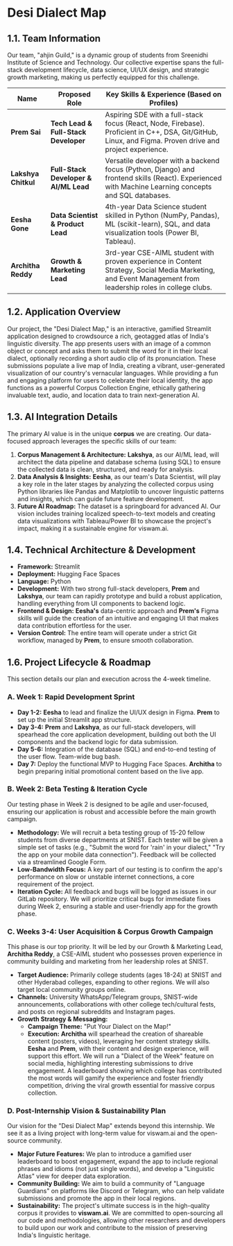 # Desi Dialect Map

## 1.1. Team Information

Our team, "ahjin Guild," is a dynamic group of students from Sreenidhi Institute of Science and Technology. Our collective expertise spans the full-stack development lifecycle, data science, UI/UX design, and strategic growth marketing, making us perfectly equipped for this challenge.

| Name             | Proposed Role                     | Key Skills & Experience (Based on Profiles)                                                                                                    |
| ---------------- | --------------------------------- | ---------------------------------------------------------------------------------------------------------------------------------------------- |
| **Prem Sai** | **Tech Lead & Full-Stack Developer** | Aspiring SDE with a full-stack focus (React, Node, Firebase). Proficient in C++, DSA, Git/GitHub, Linux, and Figma. Proven drive and project experience. |
| **Lakshya Chitkul**| **Full-Stack Developer & AI/ML Lead** | Versatile developer with a backend focus (Python, Django) and frontend skills (React). Experienced with Machine Learning concepts and SQL databases. |
| **Eesha Gone** | **Data Scientist & Product Lead** | 4th-year Data Science student skilled in Python (NumPy, Pandas), ML (scikit-learn), SQL, and data visualization tools (Power BI, Tableau). |
| **Architha Reddy** | **Growth & Marketing Lead** | 3rd-year CSE-AIML student with proven experience in Content Strategy, Social Media Marketing, and Event Management from leadership roles in college clubs. |


## 1.2. Application Overview

Our project, the "Desi Dialect Map," is an interactive, gamified Streamlit application designed to crowdsource a rich, geotagged atlas of India's linguistic diversity. The app presents users with an image of a common object or concept and asks them to submit the word for it in their local dialect, optionally recording a short audio clip of its pronunciation. These submissions populate a live map of India, creating a vibrant, user-generated visualization of our country's vernacular languages. While providing a fun and engaging platform for users to celebrate their local identity, the app functions as a powerful Corpus Collection Engine, ethically gathering invaluable text, audio, and location data to train next-generation AI.

## 1.3. AI Integration Details

The primary AI value is in the unique **corpus** we are creating. Our data-focused approach leverages the specific skills of our team:
1.  **Corpus Management & Architecture:** **Lakshya**, as our AI/ML lead, will architect the data pipeline and database schema (using SQL) to ensure the collected data is clean, structured, and ready for analysis.
2.  **Data Analysis & Insights:** **Eesha**, as our team's Data Scientist, will play a key role in the later stages by analyzing the collected corpus using Python libraries like Pandas and Matplotlib to uncover linguistic patterns and insights, which can guide future feature development.
3.  **Future AI Roadmap:** The dataset is a springboard for advanced AI. Our vision includes training localized speech-to-text models and creating data visualizations with Tableau/Power BI to showcase the project's impact, making it a sustainable engine for viswam.ai.

## 1.4. Technical Architecture & Development

* **Framework:** Streamlit
* **Deployment:** Hugging Face Spaces
* **Language:** Python
* **Development:** With two strong full-stack developers, **Prem** and **Lakshya**, our team can rapidly prototype and build a robust application, handling everything from UI components to backend logic.
* **Frontend & Design:** **Eesha's** data-centric approach and **Prem's** Figma skills will guide the creation of an intuitive and engaging UI that makes data contribution effortless for the user.
* **Version Control:** The entire team will operate under a strict Git workflow, managed by **Prem**, to ensure smooth collaboration.

## 1.6. Project Lifecycle & Roadmap

This section details our plan and execution across the 4-week timeline.

### A. Week 1: Rapid Development Sprint

* **Day 1-2:** **Eesha** to lead and finalize the UI/UX design in Figma. **Prem** to set up the initial Streamlit app structure.
* **Day 3-4:** **Prem** and **Lakshya**, as our full-stack developers, will spearhead the core application development, building out both the UI components and the backend logic for data submission.
* **Day 5-6:** Integration of the database (SQL) and end-to-end testing of the user flow. Team-wide bug bash.
* **Day 7:** Deploy the functional MVP to Hugging Face Spaces. **Architha** to begin preparing initial promotional content based on the live app.

### B. Week 2: Beta Testing & Iteration Cycle

Our testing phase in Week 2 is designed to be agile and user-focused, ensuring our application is robust and accessible before the main growth campaign.

* **Methodology:** We will recruit a beta testing group of 15-20 fellow students from diverse departments at SNIST. Each tester will be given a simple set of tasks (e.g., "Submit the word for 'rain' in your dialect," "Try the app on your mobile data connection"). Feedback will be collected via a streamlined Google Form.
* **Low-Bandwidth Focus:** A key part of our testing is to confirm the app's performance on slow or unstable internet connections, a core requirement of the project.
* **Iteration Cycle:** All feedback and bugs will be logged as issues in our GitLab repository. We will prioritize critical bugs for immediate fixes during Week 2, ensuring a stable and user-friendly app for the growth phase.

### C. Weeks 3-4: User Acquisition & Corpus Growth Campaign

This phase is our top priority. It will be led by our Growth & Marketing Lead, **Architha Reddy**, a CSE-AIML student who possesses proven experience in community building and marketing from her leadership roles at SNIST.

* **Target Audience:** Primarily college students (ages 18-24) at SNIST and other Hyderabad colleges, expanding to other regions. We will also target local community groups online.
* **Channels:** University WhatsApp/Telegram groups, SNIST-wide announcements, collaborations with other college tech/cultural fests, and posts on regional subreddits and Instagram pages.
* **Growth Strategy & Messaging:**
    * **Campaign Theme:** "Put Your Dialect on the Map!"
    * **Execution:** **Architha** will spearhead the creation of shareable content (posters, videos), leveraging her content strategy skills. **Eesha** and **Prem**, with their content and design experience, will support this effort. We will run a "Dialect of the Week" feature on social media, highlighting interesting submissions to drive engagement. A leaderboard showing which college has contributed the most words will gamify the experience and foster friendly competition, driving the viral growth essential for massive corpus collection.

### D. Post-Internship Vision & Sustainability Plan

Our vision for the "Desi Dialect Map" extends beyond this internship. We see it as a living project with long-term value for viswam.ai and the open-source community.

* **Major Future Features:** We plan to introduce a gamified user leaderboard to boost engagement, expand the app to include regional phrases and idioms (not just single words), and develop a "Linguistic Atlas" view for deeper data exploration.
* **Community Building:** We aim to build a community of "Language Guardians" on platforms like Discord or Telegram, who can help validate submissions and promote the app in their local regions.
* **Sustainability:** The project's ultimate success is in the high-quality corpus it provides to **viswam.ai**. We are committed to open-sourcing all our code and methodologies, allowing other researchers and developers to build upon our work and contribute to the mission of preserving India's linguistic heritage.